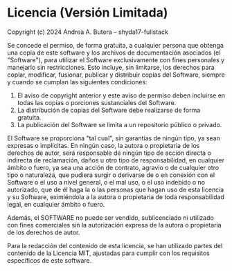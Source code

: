 # Licencia (Versión Limitada)

Copyright (c) 2024 Andrea A. Butera – shyda17-fullstack

Se concede el permiso, de forma gratuita, a cualquier persona que obtenga una copia de este software y los archivos de documentación asociados (el "Software"), para utilizar el Software exclusivamente con fines personales y manejarlo sin restricciones. Esto incluye, sin limitarse, los derechos para copiar, modificar, fusionar, publicar y distribuir copias del Software, siempre y cuando se cumplan las siguientes condiciones:

1. El aviso de copyright anterior y este aviso de permiso deben incluirse en todas las copias o porciones sustanciales del Software.
2. La distribución de copias del Software debe realizarse de forma gratuita.
3. La publicación del Software se limita a un repositorio público o privado.

El Software se proporciona "tal cual", sin garantías de ningún tipo, ya sean expresas o implícitas. En ningún caso, la autora o propietaria de los derechos de autor, será responsable de ningún tipo de acción directa o indirecta de reclamación, daños u otro tipo de responsabilidad, en cualquier ámbito o fuero, ya sea una acción de contrato, agravio o de cualquier otro tipo o naturaleza, que pudiera surgir o derivarse de o en conexión con el Software o el uso a nivel general, o el mal uso, o el uso indebido o no autorizado, que de él haga la o las personas que hagan uso de esta licencia y su Software, eximiéndola a la autora o propietaria de toda responsabilidad legal, en cualquier ámbito o fuero.

Además, el SOFTWARE no puede ser vendido, sublicenciado ni utilizado con fines comerciales sin la autorización expresa de la autora o propietaria de los derechos de autor.

Para la redacción del contenido de esta licencia, se han utilizado partes del contenido de la Licencia MIT, ajustadas para cumplir con los requisitos específicos de este software.